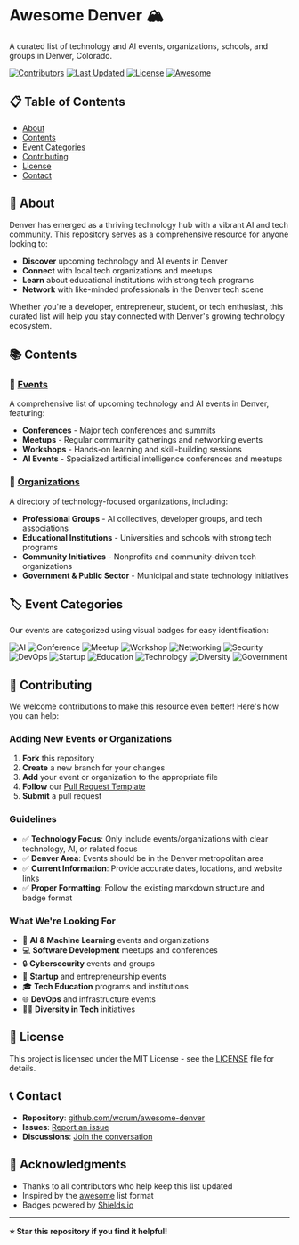 # Awesome Denver 🏔️

A curated list of technology and AI events, organizations, schools, and groups in Denver, Colorado.

[![Contributors](https://img.shields.io/github/contributors/wcrum/awesome-denver?style=flat-square)](https://github.com/wcrum/awesome-denver/graphs/contributors)
[![Last Updated](https://img.shields.io/badge/Last%20Updated-January%202025-blue?style=flat-square)](https://github.com/wcrum/awesome-denver)
[![License](https://img.shields.io/badge/License-MIT-green?style=flat-square)](LICENSE)
[![Awesome](https://img.shields.io/badge/Awesome-Denver%20Tech-orange?style=flat-square)](https://github.com/wcrum/awesome-denver)

## 📋 Table of Contents

- [About](#about)
- [Contents](#contents)
- [Event Categories](#event-categories)
- [Contributing](#contributing)
- [License](#license)
- [Contact](#contact)

## 🎯 About

Denver has emerged as a thriving technology hub with a vibrant AI and tech community. This repository serves as a comprehensive resource for anyone looking to:

- **Discover** upcoming technology and AI events in Denver
- **Connect** with local tech organizations and meetups
- **Learn** about educational institutions with strong tech programs
- **Network** with like-minded professionals in the Denver tech scene

Whether you're a developer, entrepreneur, student, or tech enthusiast, this curated list will help you stay connected with Denver's growing technology ecosystem.

## 📚 Contents

### 📅 [Events](denver-events.md)
A comprehensive list of upcoming technology and AI events in Denver, featuring:
- **Conferences** - Major tech conferences and summits
- **Meetups** - Regular community gatherings and networking events
- **Workshops** - Hands-on learning and skill-building sessions
- **AI Events** - Specialized artificial intelligence conferences and meetups

### 🏢 [Organizations](denver-organizations.md)
A directory of technology-focused organizations, including:
- **Professional Groups** - AI collectives, developer groups, and tech associations
- **Educational Institutions** - Universities and schools with strong tech programs
- **Community Initiatives** - Nonprofits and community-driven tech organizations
- **Government & Public Sector** - Municipal and state technology initiatives

## 🏷️ Event Categories

Our events are categorized using visual badges for easy identification:

![AI](https://img.shields.io/badge/AI-blue?style=flat-square) ![Conference](https://img.shields.io/badge/Conference-green?style=flat-square) ![Meetup](https://img.shields.io/badge/Meetup-orange?style=flat-square) ![Workshop](https://img.shields.io/badge/Workshop-purple?style=flat-square) ![Networking](https://img.shields.io/badge/Networking-yellow?style=flat-square) ![Security](https://img.shields.io/badge/Security-red?style=flat-square) ![DevOps](https://img.shields.io/badge/DevOps-cyan?style=flat-square) ![Startup](https://img.shields.io/badge/Startup-pink?style=flat-square) ![Education](https://img.shields.io/badge/Education-lightblue?style=flat-square) ![Technology](https://img.shields.io/badge/Technology-blue?style=flat-square) ![Diversity](https://img.shields.io/badge/Diversity-pink?style=flat-square) ![Government](https://img.shields.io/badge/Government-navy?style=flat-square)

## 🤝 Contributing

We welcome contributions to make this resource even better! Here's how you can help:

### Adding New Events or Organizations

1. **Fork** this repository
2. **Create** a new branch for your changes
3. **Add** your event or organization to the appropriate file
4. **Follow** our [Pull Request Template](.github/pull_request_template.md)
5. **Submit** a pull request

### Guidelines

- ✅ **Technology Focus**: Only include events/organizations with clear technology, AI, or related focus
- ✅ **Denver Area**: Events should be in the Denver metropolitan area
- ✅ **Current Information**: Provide accurate dates, locations, and website links
- ✅ **Proper Formatting**: Follow the existing markdown structure and badge format

### What We're Looking For

- 🎯 **AI & Machine Learning** events and organizations
- 💻 **Software Development** meetups and conferences
- 🔒 **Cybersecurity** events and groups
- 🚀 **Startup** and entrepreneurship events
- 🎓 **Tech Education** programs and institutions
- 🌐 **DevOps** and infrastructure events
- 👩‍💻 **Diversity in Tech** initiatives

## 📄 License

This project is licensed under the MIT License - see the [LICENSE](LICENSE) file for details.

## 📞 Contact

- **Repository**: [github.com/wcrum/awesome-denver](https://github.com/wcrum/awesome-denver)
- **Issues**: [Report an issue](https://github.com/wcrum/awesome-denver/issues)
- **Discussions**: [Join the conversation](https://github.com/wcrum/awesome-denver/discussions)

## 🙏 Acknowledgments

- Thanks to all contributors who help keep this list updated
- Inspired by the [awesome](https://github.com/sindresorhus/awesome) list format
- Badges powered by [Shields.io](https://shields.io/)

---

**⭐ Star this repository if you find it helpful!**